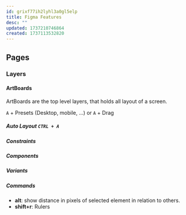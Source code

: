 ```yaml
---
id: grixf77ih2lyhl3a0gl5elp
title: Figma Features
desc: ""
updated: 1737210746864
created: 1737113532820
---
```


## Pages

### Layers

#### ArtBoards

ArtBoards are the top level layers, that holds all layout of a screen.

`A` + Presets (Desktop, mobile, ...) or `A` + Drag

##### Auto Layout `CTRL + A`

##### Constraints

##### Components

##### Variants

##### Commands

- **alt**: show distance in pixels of selected element in relation to others.
- **shift+r**: Rulers
